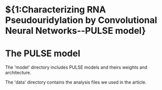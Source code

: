 # ${1:Characterizing RNA Pseudouridylation by Convolutional Neural Networks--PULSE model}

# The PULSE model

The 'model' directory includes PULSE models and theirs weights and architecture.

The 'data' directory contains the analysis files we used in the article.
